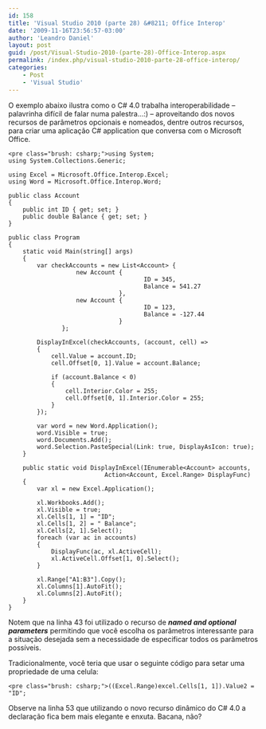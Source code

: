 ```yaml
---
id: 158
title: 'Visual Studio 2010 (parte 28) &#8211; Office Interop'
date: '2009-11-16T23:56:57-03:00'
author: 'Leandro Daniel'
layout: post
guid: /post/Visual-Studio-2010-(parte-28)-Office-Interop.aspx
permalink: /index.php/visual-studio-2010-parte-28-office-interop/
categories:
    - Post
    - 'Visual Studio'
---
```


O exemplo abaixo ilustra como o C# 4.0 trabalha interoperabilidade – palavrinha difícil de falar numa palestra…:) – aproveitando dos novos recursos de parâmetros opcionais e nomeados, dentre outros recursos, para criar uma aplicação C# application que conversa com o Microsoft Office.

```
<pre class="brush: csharp;">using System;
using System.Collections.Generic;

using Excel = Microsoft.Office.Interop.Excel;
using Word = Microsoft.Office.Interop.Word;

public class Account
{
    public int ID { get; set; }
    public double Balance { get; set; }
}

public class Program
{
    static void Main(string[] args)
    {
        var checkAccounts = new List<Account> {
                   new Account {
                                      ID = 345,
                                      Balance = 541.27
                               },
                   new Account {
                                      ID = 123,
                                      Balance = -127.44
                               }
               };

        DisplayInExcel(checkAccounts, (account, cell) =>
        {
            cell.Value = account.ID;
            cell.Offset[0, 1].Value = account.Balance;

            if (account.Balance < 0)
            {
                cell.Interior.Color = 255;
                cell.Offset[0, 1].Interior.Color = 255;
            }
        });

        var word = new Word.Application();
        word.Visible = true;
        word.Documents.Add();
        word.Selection.PasteSpecial(Link: true, DisplayAsIcon: true);
    }

    public static void DisplayInExcel(IEnumerable<Account> accounts,
                           Action<Account, Excel.Range> DisplayFunc)
    {
        var xl = new Excel.Application();

        xl.Workbooks.Add();
        xl.Visible = true;
        xl.Cells[1, 1] = "ID";
        xl.Cells[1, 2] = " Balance";
        xl.Cells[2, 1].Select();
        foreach (var ac in accounts)
        {
            DisplayFunc(ac, xl.ActiveCell);
            xl.ActiveCell.Offset[1, 0].Select();
        }

        xl.Range["A1:B3"].Copy();        
        xl.Columns[1].AutoFit();
        xl.Columns[2].AutoFit();
    }
}
```

Notem que na linha 43 foi utilizado o recurso de ***named and optional parameters*** permitindo que você escolha os parâmetros interessante para a situação desejada sem a necessidade de especificar todos os parâmetros possíveis.

Tradicionalmente, você teria que usar o seguinte código para setar uma propriedade de uma celula:

```
<pre class="brush: csharp;">((Excel.Range)excel.Cells[1, 1]).Value2 = "ID";
```

Observe na linha 53 que utilizando o novo recurso dinâmico do C# 4.0 a declaração fica bem mais elegante e enxuta. Bacana, não?